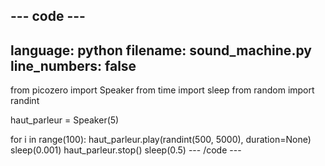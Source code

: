 

--- code ---
---
language: python
filename: sound_machine.py
line_numbers: false
---
from picozero import Speaker
from time import sleep
from random import randint

haut_parleur = Speaker(5)

for i in range(100):
    haut_parleur.play(randint(500, 5000), duration=None)
    sleep(0.001)
    haut_parleur.stop()
    sleep(0.5)
--- /code ---
